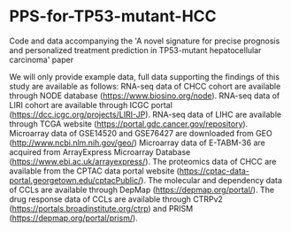 # PPS-for-TP53-mutant-HCC
Code and data accompanying the 'A novel signature for precise prognosis and personalized treatment prediction in TP53-mutant hepatocellular carcinoma' paper

We will only provide example data, full data supporting the findings of this study are available as follows:
RNA-seq data of CHCC cohort are available through NODE database (https://www.biosino.org/node). 
RNA-seq data of LIRI cohort are available through ICGC portal (https://dcc.icgc.org/projects/LIRI-JP). 
RNA-seq data of LIHC are available through TCGA website (https://portal.gdc.cancer.gov/repository). 
Microarray data of GSE14520 and GSE76427 are downloaded from GEO (http://www.ncbi.nlm.nih.gov/geo/)
Microarray data of E-TABM-36 are acquired from ArrayExpress Microarray Database (https://www.ebi.ac.uk/arrayexpress/). 
The proteomics data of CHCC are available from the CPTAC data portal website (https://cptac-data-portal.georgetown.edu/cptacPublic/). 
The molecular and dependency data of CCLs are available through DepMap (https://depmap.org/portal/). 
The drug response data of CCLs are available through CTRPv2 (https://portals.broadinstitute.org/ctrp) and PRISM (https://depmap.org/portal/prism/).
